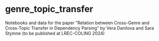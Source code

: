 # genre_topic_transfer
Notebooks and data for the paper "Relation between Cross-Genre and Cross-Topic Transfer in Dependency Parsing" by Vera Danilova and Sara Stymne (to be published at LREC-COLING 2024)
